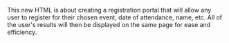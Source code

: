 This new HTML is about creating a registration portal that will allow any user to register for their chosen event, date of attendance, name, etc. All of the user's results will then be displayed on the same page for ease and efficiency. 